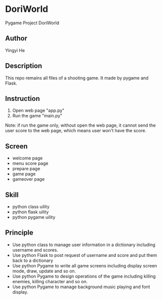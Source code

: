 # DoriWorld
Pygame Project DoriWorld

## Author
Yingyi He

## Description
This repo remains all files of a shooting game. It made by pygame and Flask.

## Instruction
  1. Open web page "app.py"
  2. Run the game "main.py"
  
  Note: if run the game only, without open the web page, it cannot send the user score to the web page, which means user won't have the score.
  
## Screen
- welcome page
- menu score page
- prepare page
- game page
- gameover page

## Skill
- python class uility
- python flask uility
- python pygame uility

## Principle
- Use python class to manage user information in a dictionary including username and scores.
- Use python Flask to post request of username and score and put them back to a dictionary
- Use python Pygame to write all game screens including display screen mode, draw, update and so on.
- Use python Pygame to design operations of the game including killing enemies, killing character and so on.
- Use python Pygame to manage background music playing and font display.


  

